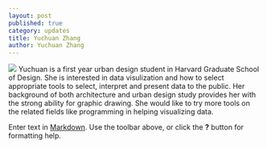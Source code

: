 ```yaml
---
layout: post
published: true
category: updates
title: Yuchuan Zhang
author: Yuchuan Zhang
---
```

![]({{site.baseurl}}/assets/new-%E5%A4%B4%E5%83%8F.jpg)
Yuchuan is a first year urban design student in Harvard Graduate School of Design. She is interested in data visulization and how to select appropriate tools to select, interpret and present data to the public. Her background of both architecture and urban design study provides her with the strong ability for graphic drawing. She would like to try more tools on the related fields like programming in helping visualizing data.



Enter text in [Markdown](http://daringfireball.net/projects/markdown/). Use the toolbar above, or click the **?** button for formatting help.
